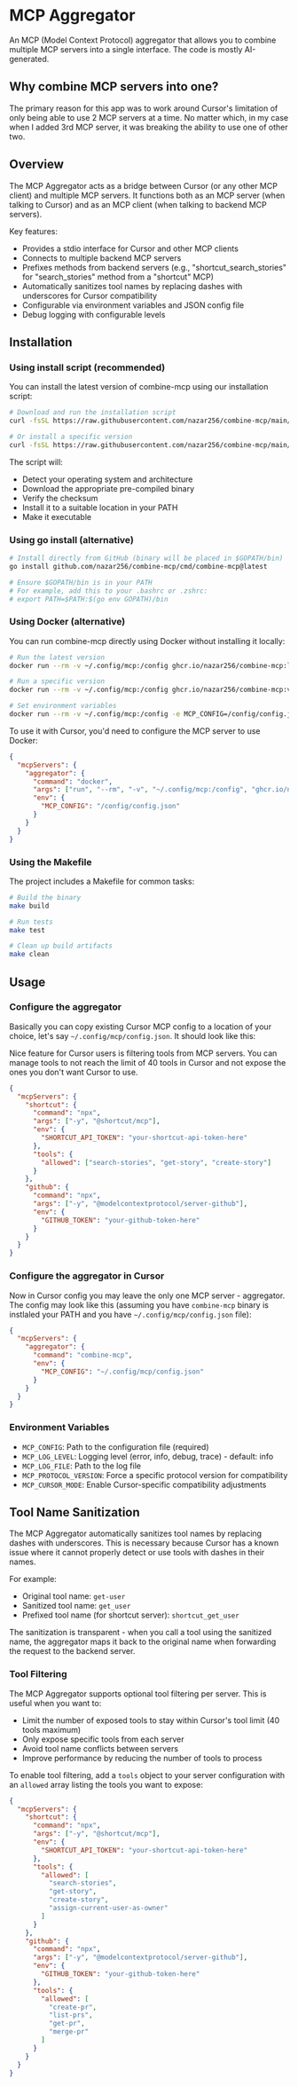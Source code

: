 # MCP Aggregator

An MCP (Model Context Protocol) aggregator that allows you to combine multiple MCP servers into a single interface. The code is mostly AI-generated.

## Why combine MCP servers into one?

The primary reason for this app was to work around Cursor's limitation of only being able to use 2 MCP servers at a time. No matter which, in my case when I added 3rd MCP server, it was breaking the ability to use one of other two.

## Overview

The MCP Aggregator acts as a bridge between Cursor (or any other MCP client) and multiple MCP servers. It functions both as an MCP server (when talking to Cursor) and as an MCP client (when talking to backend MCP servers).

Key features:
- Provides a stdio interface for Cursor and other MCP clients
- Connects to multiple backend MCP servers
- Prefixes methods from backend servers (e.g., "shortcut_search_stories" for "search_stories" method from a "shortcut" MCP)
- Automatically sanitizes tool names by replacing dashes with underscores for Cursor compatibility
- Configurable via environment variables and JSON config file
- Debug logging with configurable levels

## Installation

### Using install script (recommended)

You can install the latest version of combine-mcp using our installation script:

```bash
# Download and run the installation script
curl -fsSL https://raw.githubusercontent.com/nazar256/combine-mcp/main/install.sh | bash

# Or install a specific version
curl -fsSL https://raw.githubusercontent.com/nazar256/combine-mcp/main/install.sh | bash -s -- -v v1.0.0
```

The script will:
- Detect your operating system and architecture
- Download the appropriate pre-compiled binary
- Verify the checksum
- Install it to a suitable location in your PATH
- Make it executable

### Using go install (alternative)

```bash
# Install directly from GitHub (binary will be placed in $GOPATH/bin)
go install github.com/nazar256/combine-mcp/cmd/combine-mcp@latest

# Ensure $GOPATH/bin is in your PATH
# For example, add this to your .bashrc or .zshrc:
# export PATH=$PATH:$(go env GOPATH)/bin
```

### Using Docker (alternative)

You can run combine-mcp directly using Docker without installing it locally:

```bash
# Run the latest version
docker run --rm -v ~/.config/mcp:/config ghcr.io/nazar256/combine-mcp:latest

# Run a specific version
docker run --rm -v ~/.config/mcp:/config ghcr.io/nazar256/combine-mcp:v1.0.0

# Set environment variables
docker run --rm -v ~/.config/mcp:/config -e MCP_CONFIG=/config/config.json -e MCP_LOG_LEVEL=debug ghcr.io/nazar256/combine-mcp:latest
```

To use it with Cursor, you'd need to configure the MCP server to use Docker:

```json
{
  "mcpServers": {
    "aggregator": {
      "command": "docker",
      "args": ["run", "--rm", "-v", "~/.config/mcp:/config", "ghcr.io/nazar256/combine-mcp:latest"],
      "env": {
        "MCP_CONFIG": "/config/config.json"
      }
    }
  }
}
```

### Using the Makefile

The project includes a Makefile for common tasks:

```bash
# Build the binary
make build

# Run tests
make test

# Clean up build artifacts
make clean
```

## Usage

### Configure the aggregator

Basically you can copy existing Cursor MCP config to a location of your choice, let's say `~/.config/mcp/config.json`. It should look like this:

Nice feature for Cursor users is filtering tools from MCP servers. You can manage tools to not reach the limit of 40 tools in Cursor and not expose the ones you don't want Cursor to use.

```json
{
  "mcpServers": {
    "shortcut": {
      "command": "npx",
      "args": ["-y", "@shortcut/mcp"],
      "env": {
        "SHORTCUT_API_TOKEN": "your-shortcut-api-token-here"
      },
      "tools": {
        "allowed": ["search-stories", "get-story", "create-story"]
      }
    },
    "github": {
      "command": "npx",
      "args": ["-y", "@modelcontextprotocol/server-github"],
      "env": {
        "GITHUB_TOKEN": "your-github-token-here"  
      }
    }
  }
}
```

### Configure the aggregator in Cursor

Now in Cursor config you may leave the only one MCP server - aggregator. The config may look like this (assuming you have `combine-mcp` binary is instlaled your PATH and you have `~/.config/mcp/config.json` file):

```json
{
  "mcpServers": {
    "aggregator": {
      "command": "combine-mcp",
      "env": {
        "MCP_CONFIG": "~/.config/mcp/config.json"
      }
    }
  }
}
```

### Environment Variables

- `MCP_CONFIG`: Path to the configuration file (required)
- `MCP_LOG_LEVEL`: Logging level (error, info, debug, trace) - default: info
- `MCP_LOG_FILE`: Path to the log file
- `MCP_PROTOCOL_VERSION`: Force a specific protocol version for compatibility
- `MCP_CURSOR_MODE`: Enable Cursor-specific compatibility adjustments

## Tool Name Sanitization

The MCP Aggregator automatically sanitizes tool names by replacing dashes with underscores. This is necessary because Cursor has a known issue where it cannot properly detect or use tools with dashes in their names.

For example:
- Original tool name: `get-user`
- Sanitized tool name: `get_user`
- Prefixed tool name (for shortcut server): `shortcut_get_user`

The sanitization is transparent - when you call a tool using the sanitized name, the aggregator maps it back to the original name when forwarding the request to the backend server.

### Tool Filtering

The MCP Aggregator supports optional tool filtering per server. This is useful when you want to:
- Limit the number of exposed tools to stay within Cursor's tool limit (40 tools maximum)
- Only expose specific tools from each server
- Avoid tool name conflicts between servers
- Improve performance by reducing the number of tools to process

To enable tool filtering, add a `tools` object to your server configuration with an `allowed` array listing the tools you want to expose:

```json
{
  "mcpServers": {
    "shortcut": {
      "command": "npx",
      "args": ["-y", "@shortcut/mcp"],
      "env": {
        "SHORTCUT_API_TOKEN": "your-shortcut-api-token-here"
      },
      "tools": {
        "allowed": [
          "search-stories",
          "get-story",
          "create-story",
          "assign-current-user-as-owner"
        ]
      }
    },
    "github": {
      "command": "npx",
      "args": ["-y", "@modelcontextprotocol/server-github"],
      "env": {
        "GITHUB_TOKEN": "your-github-token-here"
      },
      "tools": {
        "allowed": [
          "create-pr",
          "list-prs",
          "get-pr",
          "merge-pr"
        ]
      }
    }
  }
}
```

